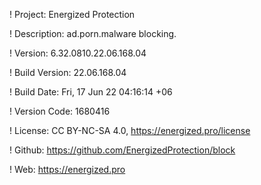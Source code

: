 ! Project: Energized Protection

! Description: ad.porn.malware blocking.

! Version: 6.32.0810.22.06.168.04

! Build Version: 22.06.168.04

! Build Date: Fri, 17 Jun 22 04:16:14 +06

! Version Code: 1680416

! License: CC BY-NC-SA 4.0, https://energized.pro/license

! Github: https://github.com/EnergizedProtection/block

! Web: https://energized.pro
